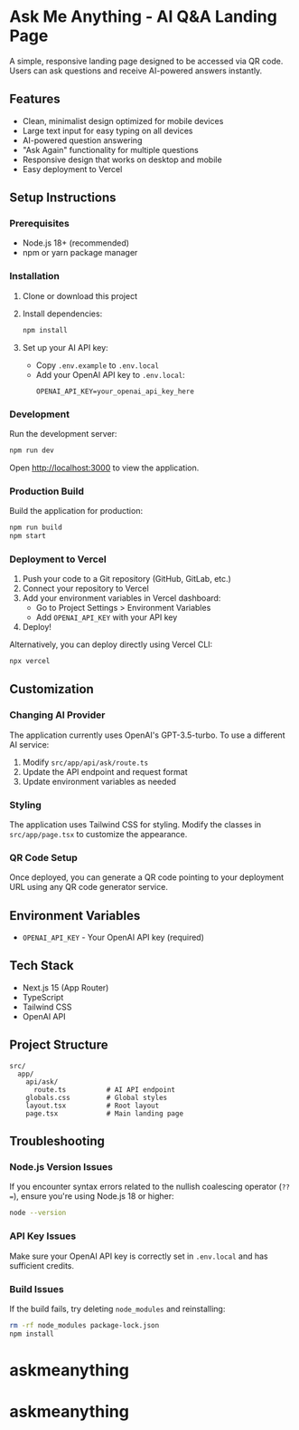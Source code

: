# Ask Me Anything - AI Q&A Landing Page

A simple, responsive landing page designed to be accessed via QR code. Users can ask questions and receive AI-powered answers instantly.

## Features

- Clean, minimalist design optimized for mobile devices
- Large text input for easy typing on all devices
- AI-powered question answering
- "Ask Again" functionality for multiple questions
- Responsive design that works on desktop and mobile
- Easy deployment to Vercel

## Setup Instructions

### Prerequisites

- Node.js 18+ (recommended)
- npm or yarn package manager

### Installation

1. Clone or download this project
2. Install dependencies:

   ```bash
   npm install
   ```

3. Set up your AI API key:
   - Copy `.env.example` to `.env.local`
   - Add your OpenAI API key to `.env.local`:
     ```
     OPENAI_API_KEY=your_openai_api_key_here
     ```

### Development

Run the development server:

```bash
npm run dev
```

Open [http://localhost:3000](http://localhost:3000) to view the application.

### Production Build

Build the application for production:

```bash
npm run build
npm start
```

### Deployment to Vercel

1. Push your code to a Git repository (GitHub, GitLab, etc.)
2. Connect your repository to Vercel
3. Add your environment variables in Vercel dashboard:
   - Go to Project Settings > Environment Variables
   - Add `OPENAI_API_KEY` with your API key
4. Deploy!

Alternatively, you can deploy directly using Vercel CLI:

```bash
npx vercel
```

## Customization

### Changing AI Provider

The application currently uses OpenAI's GPT-3.5-turbo. To use a different AI service:

1. Modify `src/app/api/ask/route.ts`
2. Update the API endpoint and request format
3. Update environment variables as needed

### Styling

The application uses Tailwind CSS for styling. Modify the classes in `src/app/page.tsx` to customize the appearance.

### QR Code Setup

Once deployed, you can generate a QR code pointing to your deployment URL using any QR code generator service.

## Environment Variables

- `OPENAI_API_KEY` - Your OpenAI API key (required)

## Tech Stack

- Next.js 15 (App Router)
- TypeScript
- Tailwind CSS
- OpenAI API

## Project Structure

```
src/
  app/
    api/ask/
      route.ts          # AI API endpoint
    globals.css         # Global styles
    layout.tsx          # Root layout
    page.tsx            # Main landing page
```

## Troubleshooting

### Node.js Version Issues

If you encounter syntax errors related to the nullish coalescing operator (`??=`), ensure you're using Node.js 18 or higher:

```bash
node --version
```

### API Key Issues

Make sure your OpenAI API key is correctly set in `.env.local` and has sufficient credits.

### Build Issues

If the build fails, try deleting `node_modules` and reinstalling:

```bash
rm -rf node_modules package-lock.json
npm install
```
# askmeanything
# askmeanything

